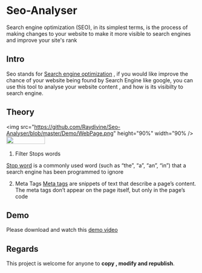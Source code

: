 # Seo-Analyser
Search engine optimization (SEO), in its simplest terms, is the process of making changes to your website to make it more visible to search engines and improve your site's rank


<h2>Intro</h2>

Seo stands for [Search engine optimization](https://en.wikipedia.org/wiki/Search_engine_optimization) ,
if you would like improve the chance of your website being found by Search Engine like google,
you can use this tool to analyse your website content , and how is its visibilty to search engine.


<h2>Theory</h2>

<img src="https://github.com/Raydivine/Seo-Analyser/blob/master/Demo/WebPage.png" height="90%" width="90% />  <img src="https://github.com/Raydivine/IoT-of-Modern-Agriculture/blob/master/Doc/Image/Agriculture/farm%20monitor.jpg" width="45%" height="45%" />

1. Filter Stops words

[Stop word](https://en.wikipedia.org/wiki/Stop_words) is a commonly used word (such as “the”, “a”, “an”, “in”) that a search engine has been programmed to ignore


2. Meta Tags
[Meta tags](https://www.wordstream.com/meta-tags) are snippets of text that describe a page’s content.
The meta tags don’t appear on the page itself, but only in the page’s code


<h2>Demo</h2> 

Please download and watch this [demo video](https://github.com/Raydivine/Seo-Analyser/blob/master/Demo/Demo.mp4)


<h2>Regards</h2>

This project is welcome for anyone to <b>copy , modify and republish</b>. 